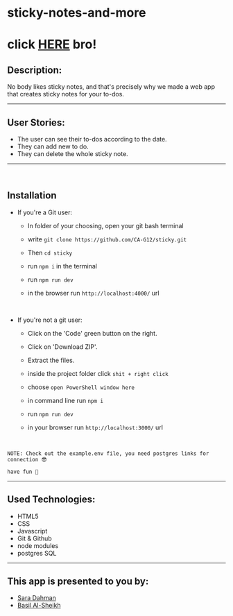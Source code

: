 # sticky-notes-and-more

# click [HERE](https://notes-sticky-sb.herokuapp.com/) bro!

## Description:

No body likes sticky notes, and that's precisely why we made a web app that creates sticky notes for your to-dos.

---

## User Stories:

- The user can see their to-dos according to the date.
- They can add new to do.
- They can delete the whole sticky note.

---

<br/>

## Installation

- If you're a Git user:

  - In folder of your choosing, open your git bash terminal
  - write `git clone https://github.com/CA-G12/sticky.git`
  - Then `cd sticky`
  - run `npm i` in the terminal
  - run `npm run dev`
  - in the browser run `http://localhost:4000/` url

    </br>

- If you're not a git user:

  - Click on the 'Code' green button on the right.
  - Click on 'Download ZIP'.
  - Extract the files.
  - inside the project folder click `shit + right click`
  - choose `open PowerShell window here`
  - in command line run `npm i`
  - run `npm run dev`
  - in your browser run `http://localhost:3000/` url

    </br>

`NOTE: Check out the example.env file, you need postgres links for connection 😎`

`have fun 🥳`

---

## Used Technologies:

- HTML5
- CSS
- Javascript
- Git & Github
- node modules
- postgres SQL


---

## This app is presented to you by:

- [Sara Dahman](https://github.com/SaraDahman)
- [Basil Al-Sheikh](https://github.com/Bas-Shiekh)
